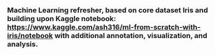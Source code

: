 ### Machine Learning refresher, based on core dataset Iris and building upon Kaggle notebook: https://www.kaggle.com/ash316/ml-from-scratch-with-iris/notebook with additional annotation, visualization, and analysis. 

